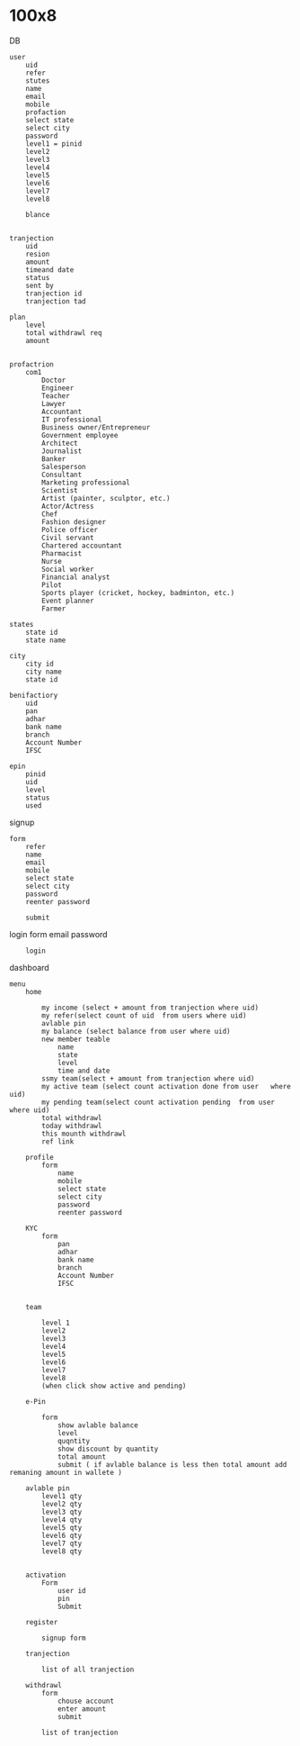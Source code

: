 # 100x8

DB

	user
		uid
		refer
		stutes
		name
		email
		mobile
		profaction
		select state
		select city
		password
		level1 = pinid
		level2
		level3
		level4
		level5
		level6
		level7
		level8
		
		blance
		
		
	tranjection
		uid
		resion
		amount
		timeand date
		status
		sent by
		tranjection id
		tranjection tad
		
	plan
		level
		total withdrawl req
		amount
		
		
	profactrion
		com1
			Doctor
			Engineer
			Teacher
			Lawyer
			Accountant
			IT professional
			Business owner/Entrepreneur
			Government employee
			Architect
			Journalist
			Banker
			Salesperson
			Consultant
			Marketing professional
			Scientist
			Artist (painter, sculptor, etc.)
			Actor/Actress
			Chef
			Fashion designer
			Police officer
			Civil servant
			Chartered accountant
			Pharmacist
			Nurse
			Social worker
			Financial analyst
			Pilot
			Sports player (cricket, hockey, badminton, etc.)
			Event planner
			Farmer
			
	states
		state id 
		state name
		
	city
		city id 
		city name 
		state id
	
	benifactiory
		uid
		pan
		adhar
		bank name
		branch
		Account Number
		IFSC

	epin
		pinid
		uid
		level
		status
		used



signup

	form 
		refer
		name
		email
		mobile
		select state
		select city
		password
		reenter password
		
		submit
	
	
login 
	form
		email 
		password
		
		login
		
dashboard

	menu
		home

			my income (select + amount from tranjection where uid)
			my refer(select count of uid  from users where uid)
			avlable pin
			my balance (select balance from user where uid)
			new member teable
				name
				state
				level
				time and date 
			ssmy team(select + amount from tranjection where uid)
			my active team (select count activation done from user   where uid)
			my pending team(select count activation pending  from user   where uid)
			total withdrawl 
			today withdrawl
			this mounth withdrawl
			ref link
			
		profile
			form
				name
				mobile
				select state
				select city
				password
				reenter password
		
		KYC
			form
				pan
				adhar
				bank name
				branch
				Account Number
				IFSC
				

		team
		
			level 1
			level2
			level3
			level4
			level5
			level6
			level7
			level8
			(when click show active and pending)
			
		e-Pin
			
			form 
				show avlable balance
				level
				quqntity
				show discount by quantity
				total amount 
				submit ( if avlable balance is less then total amount add remaning amount in wallete )
				
		avlable pin
			level1 qty
			level2 qty
			level3 qty
			level4 qty
			level5 qty
			level6 qty
			level7 qty
			level8 qty
	
			
		activation
			Form
				user id
				pin
				Submit
				
		register
		
			signup form
			
		tranjection
			
			list of all tranjection
	
		withdrawl
			form
				chouse account
				enter amount
				submit
				
			list of tranjection
				
	
